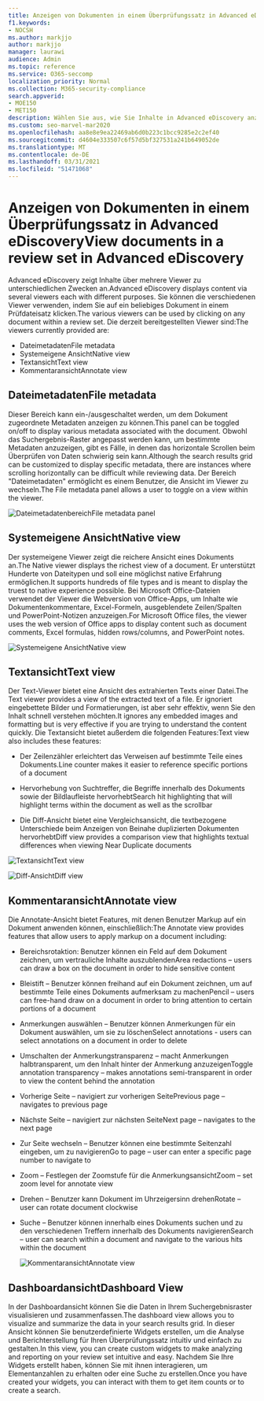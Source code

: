 ```yaml
---
title: Anzeigen von Dokumenten in einem Überprüfungssatz in Advanced eDiscovery
f1.keywords:
- NOCSH
ms.author: markjjo
author: markjjo
manager: laurawi
audience: Admin
ms.topic: reference
ms.service: O365-seccomp
localization_priority: Normal
ms.collection: M365-security-compliance
search.appverid:
- MOE150
- MET150
description: Wählen Sie aus, wie Sie Inhalte in Advanced eDiscovery anzeigen, z. B. Text, Anmerkungen, Konvertierte oder systemeigene Ansicht.
ms.custom: seo-marvel-mar2020
ms.openlocfilehash: aa8e8e9ea22469ab6d0b223c1bcc9285e2c2ef40
ms.sourcegitcommit: d4604e333507c6f57d5bf327531a241b649052de
ms.translationtype: MT
ms.contentlocale: de-DE
ms.lasthandoff: 03/31/2021
ms.locfileid: "51471068"
---
```

# <a name="view-documents-in-a-review-set-in-advanced-ediscovery"></a><span data-ttu-id="8ab26-103">Anzeigen von Dokumenten in einem Überprüfungssatz in Advanced eDiscovery</span><span class="sxs-lookup"><span data-stu-id="8ab26-103">View documents in a review set in Advanced eDiscovery</span></span>

<span data-ttu-id="8ab26-104">Advanced eDiscovery zeigt Inhalte über mehrere Viewer zu unterschiedlichen Zwecken an.</span><span class="sxs-lookup"><span data-stu-id="8ab26-104">Advanced eDiscovery displays content via several viewers each with different purposes.</span></span> <span data-ttu-id="8ab26-105">Sie können die verschiedenen Viewer verwenden, indem Sie auf ein beliebiges Dokument in einem Prüfdateisatz klicken.</span><span class="sxs-lookup"><span data-stu-id="8ab26-105">The various viewers can be used by clicking on any document within a review set.</span></span> <span data-ttu-id="8ab26-106">Die derzeit bereitgestellten Viewer sind:</span><span class="sxs-lookup"><span data-stu-id="8ab26-106">The viewers currently provided are:</span></span>

- <span data-ttu-id="8ab26-107">Dateimetadaten</span><span class="sxs-lookup"><span data-stu-id="8ab26-107">File metadata</span></span>
- <span data-ttu-id="8ab26-108">Systemeigene Ansicht</span><span class="sxs-lookup"><span data-stu-id="8ab26-108">Native view</span></span>
- <span data-ttu-id="8ab26-109">Textansicht</span><span class="sxs-lookup"><span data-stu-id="8ab26-109">Text view</span></span>
- <span data-ttu-id="8ab26-110">Kommentaransicht</span><span class="sxs-lookup"><span data-stu-id="8ab26-110">Annotate view</span></span>

## <a name="file-metadata"></a><span data-ttu-id="8ab26-111">Dateimetadaten</span><span class="sxs-lookup"><span data-stu-id="8ab26-111">File metadata</span></span>

<span data-ttu-id="8ab26-112">Dieser Bereich kann ein-/ausgeschaltet werden, um dem Dokument zugeordnete Metadaten anzeigen zu können.</span><span class="sxs-lookup"><span data-stu-id="8ab26-112">This panel can be toggled on/off to display various metadata associated with the document.</span></span> <span data-ttu-id="8ab26-113">Obwohl das Suchergebnis-Raster angepasst werden kann, um bestimmte Metadaten anzuzeigen, gibt es Fälle, in denen das horizontale Scrollen beim Überprüfen von Daten schwierig sein kann.</span><span class="sxs-lookup"><span data-stu-id="8ab26-113">Although the search results grid can be customized to display specific metadata, there are instances where scrolling horizontally can be difficult while reviewing data.</span></span> <span data-ttu-id="8ab26-114">Der Bereich "Dateimetadaten" ermöglicht es einem Benutzer, die Ansicht im Viewer zu wechseln.</span><span class="sxs-lookup"><span data-stu-id="8ab26-114">The File metadata panel allows a user to toggle on a view within the viewer.</span></span>

![<span data-ttu-id="8ab26-115">Dateimetadatenbereich</span><span class="sxs-lookup"><span data-stu-id="8ab26-115">File metadata panel</span></span>
](../media/Reviewimage2.png)

## <a name="native-view"></a><span data-ttu-id="8ab26-116">Systemeigene Ansicht</span><span class="sxs-lookup"><span data-stu-id="8ab26-116">Native view</span></span>

<span data-ttu-id="8ab26-117">Der systemeigene Viewer zeigt die reichere Ansicht eines Dokuments an.</span><span class="sxs-lookup"><span data-stu-id="8ab26-117">The Native viewer displays the richest view of a document.</span></span> <span data-ttu-id="8ab26-118">Er unterstützt Hunderte von Dateitypen und soll eine möglichst native Erfahrung ermöglichen.</span><span class="sxs-lookup"><span data-stu-id="8ab26-118">It supports hundreds of file types and is meant to display the truest to native experience possible.</span></span> <span data-ttu-id="8ab26-119">Bei Microsoft Office-Dateien verwendet der Viewer die Webversion von Office-Apps, um Inhalte wie Dokumentenkommentare, Excel-Formeln, ausgeblendete Zeilen/Spalten und PowerPoint-Notizen anzuzeigen.</span><span class="sxs-lookup"><span data-stu-id="8ab26-119">For Microsoft Office files, the viewer uses the web version of Office apps to display content such as document comments, Excel formulas, hidden rows/columns, and PowerPoint notes.</span></span>

![<span data-ttu-id="8ab26-120">Systemeigene Ansicht</span><span class="sxs-lookup"><span data-stu-id="8ab26-120">Native view</span></span>
](../media/Reviewimage3.png)

## <a name="text-view"></a><span data-ttu-id="8ab26-121">Textansicht</span><span class="sxs-lookup"><span data-stu-id="8ab26-121">Text view</span></span>

<span data-ttu-id="8ab26-122">Der Text-Viewer bietet eine Ansicht des extrahierten Texts einer Datei.</span><span class="sxs-lookup"><span data-stu-id="8ab26-122">The Text viewer provides a view of the extracted text of a file.</span></span> <span data-ttu-id="8ab26-123">Er ignoriert eingebettete Bilder und Formatierungen, ist aber sehr effektiv, wenn Sie den Inhalt schnell verstehen möchten.</span><span class="sxs-lookup"><span data-stu-id="8ab26-123">It ignores any embedded images and formatting but is very effective if you are trying to understand the content quickly.</span></span> <span data-ttu-id="8ab26-124">Die Textansicht bietet außerdem die folgenden Features:</span><span class="sxs-lookup"><span data-stu-id="8ab26-124">Text view also includes these features:</span></span>

  - <span data-ttu-id="8ab26-125">Der Zeilenzähler erleichtert das Verweisen auf bestimmte Teile eines Dokuments.</span><span class="sxs-lookup"><span data-stu-id="8ab26-125">Line counter makes it easier to reference specific portions of a document</span></span>

  - <span data-ttu-id="8ab26-126">Hervorhebung von Suchtreffer, die Begriffe innerhalb des Dokuments sowie der Bildlaufleiste hervorhebt</span><span class="sxs-lookup"><span data-stu-id="8ab26-126">Search hit highlighting that will highlight terms within the document as well as the scrollbar</span></span>

  - <span data-ttu-id="8ab26-127">Die Diff-Ansicht bietet eine Vergleichsansicht, die textbezogene Unterschiede beim Anzeigen von Beinahe duplizierten Dokumenten hervorhebt</span><span class="sxs-lookup"><span data-stu-id="8ab26-127">Diff view provides a comparison view that highlights textual differences when viewing Near Duplicate documents</span></span>

![<span data-ttu-id="8ab26-128">Textansicht</span><span class="sxs-lookup"><span data-stu-id="8ab26-128">Text view</span></span>
](../media/Reviewimage4.png)

![<span data-ttu-id="8ab26-129">Diff-Ansicht</span><span class="sxs-lookup"><span data-stu-id="8ab26-129">Diff view</span></span>
](../media/Reviewimage5.png)

## <a name="annotate-view"></a><span data-ttu-id="8ab26-130">Kommentaransicht</span><span class="sxs-lookup"><span data-stu-id="8ab26-130">Annotate view</span></span>

<span data-ttu-id="8ab26-131">Die Annotate-Ansicht bietet Features, mit denen Benutzer Markup auf ein Dokument anwenden können, einschließlich:</span><span class="sxs-lookup"><span data-stu-id="8ab26-131">The Annotate view provides features that allow users to apply markup on a document including:</span></span>

  - <span data-ttu-id="8ab26-132">Bereichsrotaktion: Benutzer können ein Feld auf dem Dokument zeichnen, um vertrauliche Inhalte auszublenden</span><span class="sxs-lookup"><span data-stu-id="8ab26-132">Area redactions – users can draw a box on the document in order to hide sensitive content</span></span>

  - <span data-ttu-id="8ab26-133">Bleistift – Benutzer können freihand auf ein Dokument zeichnen, um auf bestimmte Teile eines Dokuments aufmerksam zu machen</span><span class="sxs-lookup"><span data-stu-id="8ab26-133">Pencil – users can free-hand draw on a document in order to bring attention to certain portions of a document</span></span>

  - <span data-ttu-id="8ab26-134">Anmerkungen auswählen – Benutzer können Anmerkungen für ein Dokument auswählen, um sie zu löschen</span><span class="sxs-lookup"><span data-stu-id="8ab26-134">Select annotations - users can select annotations on a document in order to delete</span></span>

  - <span data-ttu-id="8ab26-135">Umschalten der Anmerkungstransparenz – macht Anmerkungen halbtransparent, um den Inhalt hinter der Anmerkung anzuzeigen</span><span class="sxs-lookup"><span data-stu-id="8ab26-135">Toggle annotation transparency – makes annotations semi-transparent in order to view the content behind the annotation</span></span>

  - <span data-ttu-id="8ab26-136">Vorherige Seite – navigiert zur vorherigen Seite</span><span class="sxs-lookup"><span data-stu-id="8ab26-136">Previous page – navigates to previous page</span></span>

  - <span data-ttu-id="8ab26-137">Nächste Seite – navigiert zur nächsten Seite</span><span class="sxs-lookup"><span data-stu-id="8ab26-137">Next page – navigates to the next page</span></span>

  - <span data-ttu-id="8ab26-138">Zur Seite wechseln – Benutzer können eine bestimmte Seitenzahl eingeben, um zu navigieren</span><span class="sxs-lookup"><span data-stu-id="8ab26-138">Go to page – user can enter a specific page number to navigate to</span></span>

  - <span data-ttu-id="8ab26-139">Zoom – Festlegen der Zoomstufe für die Anmerkungsansicht</span><span class="sxs-lookup"><span data-stu-id="8ab26-139">Zoom – set zoom level for annotate view</span></span>

  - <span data-ttu-id="8ab26-140">Drehen – Benutzer kann Dokument im Uhrzeigersinn drehen</span><span class="sxs-lookup"><span data-stu-id="8ab26-140">Rotate – user can rotate document clockwise</span></span>

  - <span data-ttu-id="8ab26-141">Suche – Benutzer können innerhalb eines Dokuments suchen und zu den verschiedenen Treffern innerhalb des Dokuments navigieren</span><span class="sxs-lookup"><span data-stu-id="8ab26-141">Search – user can search within a document and navigate to the various hits within the document</span></span>
    
    ![<span data-ttu-id="8ab26-142">Kommentaransicht</span><span class="sxs-lookup"><span data-stu-id="8ab26-142">Annotate view</span></span>
    ](../media/Reviewimage1.png)

## <a name="dashboard-view"></a><span data-ttu-id="8ab26-143">Dashboardansicht</span><span class="sxs-lookup"><span data-stu-id="8ab26-143">Dashboard View</span></span> 
<span data-ttu-id="8ab26-144">In der Dashboardansicht können Sie die Daten in Ihrem Suchergebnisraster visualisieren und zusammenfassen.</span><span class="sxs-lookup"><span data-stu-id="8ab26-144">The dashboard view allows you to visualize and summarize the data in your search results grid.</span></span> <span data-ttu-id="8ab26-145">In dieser Ansicht können Sie benutzerdefinierte Widgets erstellen, um die Analyse und Berichterstellung für Ihren Überprüfungssatz intuitiv und einfach zu gestalten.</span><span class="sxs-lookup"><span data-stu-id="8ab26-145">In this view, you can create custom widgets to make analyzing and reporting on your review set intuitive and easy.</span></span> <span data-ttu-id="8ab26-146">Nachdem Sie Ihre Widgets erstellt haben, können Sie mit ihnen interagieren, um Elementanzahlen zu erhalten oder eine Suche zu erstellen.</span><span class="sxs-lookup"><span data-stu-id="8ab26-146">Once you have created your widgets, you can interact with them to get item counts or to create a search.</span></span> 
